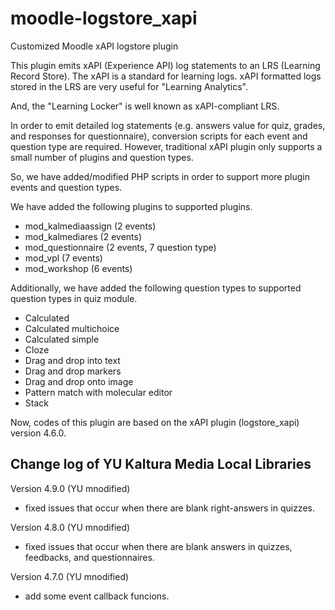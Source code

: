# moodle-logstore_xapi
Customized Moodle xAPI logstore plugin

This plugin emits xAPI (Experience API) log statements to an LRS (Learning Record Store).
The xAPI is a standard for learning logs.
xAPI formatted logs stored in the LRS are very useful for "Learning Analytics".

And, the "Learning Locker" is well known as xAPI-compliant LRS.

In order to emit detailed log statements (e.g. answers value for quiz, grades, and responses for questionnaire), conversion scripts for each event and question type are required.
However, traditional xAPI plugin only supports a small number of plugins and question types.

So, we have added/modified PHP scripts in order to support more plugin events and question types.

We have added the following plugins to supported plugins.

- mod_kalmediaassign (2 events)
- mod_kalmediares (2 events)
- mod_questionnaire (2 events, 7 question type)
- mod_vpl (7 events)
- mod_workshop (6 events)

Additionally, we have added the following question types to supported question types in quiz module.

- Calculated
- Calculated multichoice
- Calculated simple
- Cloze
- Drag and drop into text
- Drag and drop markers
- Drag and drop onto image
- Pattern match with molecular editor
- Stack

Now, codes of this plugin are based on the xAPI plugin (logstore_xapi) version 4.6.0.

Change log of YU Kaltura Media Local Libraries
------

Version 4.9.0 (YU mnodified)

* fixed issues that occur when there are blank right-answers in quizzes.

Version 4.8.0 (YU mnodified)

* fixed issues that occur when there are blank answers in quizzes, feedbacks, and questionnaires.

Version 4.7.0 (YU mnodified)

* add some event callback funcions.
